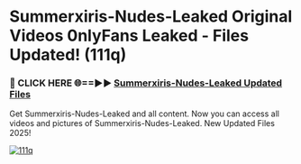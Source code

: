 # Summerxiris-Nudes-Leaked Original Videos 0nlyFans Leaked - Files Updated! (111q)

<h3>🔴 CLICK HERE 🌐==►► <a href="https://tinyurl.com/yc6ubb5a" rel="nofollow">Summerxiris-Nudes-Leaked Updated Files</a></h3>

Get Summerxiris-Nudes-Leaked and all content. Now you can access all videos and pictures of Summerxiris-Nudes-Leaked. New Updated Files 2025!

[![111q](https://i.imgur.com/7eu0CRL.gif)](https://tinyurl.com/yc6ubb5a)
